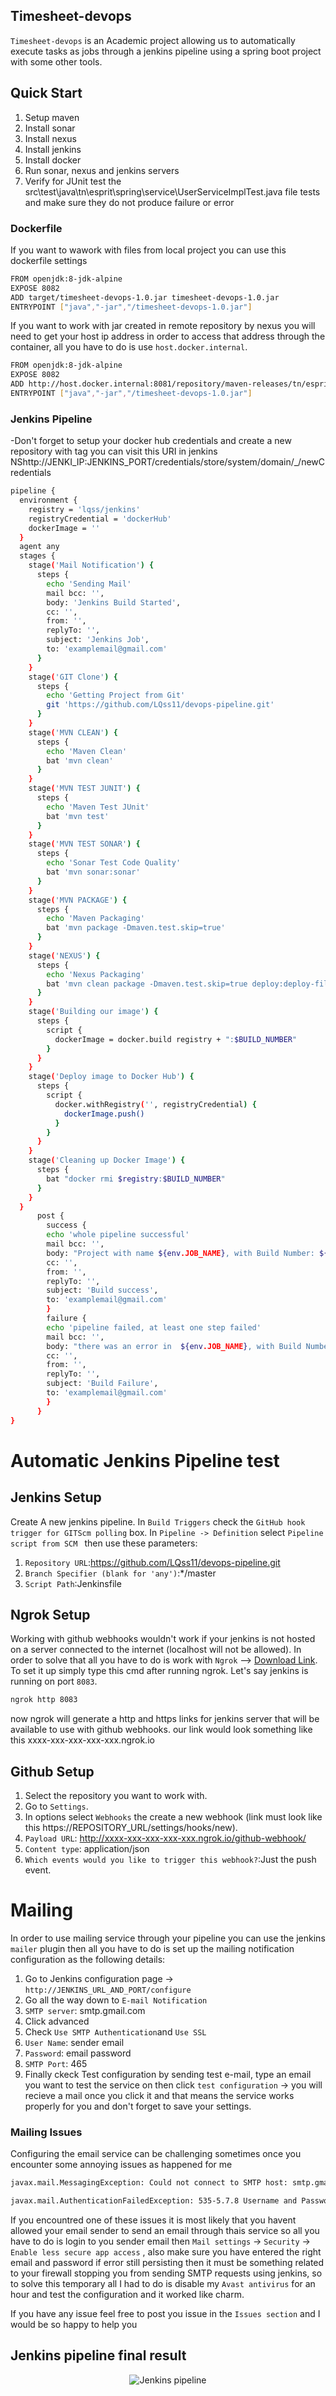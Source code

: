## Timesheet-devops
`Timesheet-devops` is an Academic project allowing us to automatically execute tasks as jobs through a jenkins pipeline using a spring boot project with some other tools.
## Quick Start
 1. Setup maven
 1. Install sonar
 1. Install nexus
 1. Install jenkins
 1. Install docker
 1. Run sonar, nexus and jenkins servers
 1. Verify for JUnit test the src\test\java\tn\esprit\spring\service\UserServiceImplTest.java file tests and make sure they do not produce failure or error

### Dockerfile

If you want to wawork  with files from local project you can use this dockerfile settings

```sh
FROM openjdk:8-jdk-alpine
EXPOSE 8082
ADD target/timesheet-devops-1.0.jar timesheet-devops-1.0.jar
ENTRYPOINT ["java","-jar","/timesheet-devops-1.0.jar"]

```
If you want to work with jar created in remote repository by nexus you will need to get your host  ip address 
in order to access that address through the container, all you have to do is use `host.docker.internal`.

```sh
FROM openjdk:8-jdk-alpine
EXPOSE 8082
ADD http://host.docker.internal:8081/repository/maven-releases/tn/esprit/spring/timesheet-devops/1.0/timesheet-devops-1.0.jar timesheet-devops-1.0.jar
ENTRYPOINT ["java","-jar","/timesheet-devops-1.0.jar"]

```

### Jenkins Pipeline
-Don't forget to setup your docker hub credentials and create a new repository with tag you can visit this URI in jenkins NShttp://JENKI_IP:JENKINS_PORT/credentials/store/system/domain/_/newCredentials

```sh
pipeline {
  environment {
    registry = 'lqss/jenkins'
    registryCredential = 'dockerHub'
    dockerImage = ''
  }
  agent any
  stages {
    stage('Mail Notification') {
      steps {
        echo 'Sending Mail'
        mail bcc: '',
        body: 'Jenkins Build Started',
        cc: '',
        from: '',
        replyTo: '',
        subject: 'Jenkins Job',
        to: 'examplemail@gmail.com'
      }
    }
    stage('GIT Clone') {
      steps {
        echo 'Getting Project from Git'
        git 'https://github.com/LQss11/devops-pipeline.git'
      }
    }
    stage('MVN CLEAN') {
      steps {
        echo 'Maven Clean'
        bat 'mvn clean'
      }
    }
    stage('MVN TEST JUNIT') {
      steps {
        echo 'Maven Test JUnit'
        bat 'mvn test'
      }
    }
    stage('MVN TEST SONAR') {
      steps {
        echo 'Sonar Test Code Quality'
        bat 'mvn sonar:sonar'
      }
    }
    stage('MVN PACKAGE') {
      steps {
        echo 'Maven Packaging'
        bat 'mvn package -Dmaven.test.skip=true'
      }
    }
    stage('NEXUS') {
      steps {
        echo 'Nexus Packaging'
        bat 'mvn clean package -Dmaven.test.skip=true deploy:deploy-file -DgroupId=tn.esprit.spring -DartifactId=timesheet-devops -Dversion=1.0 -DgeneratePom=true -Dpackaging=jar  -DrepositoryId=deploymentRepo -Durl=http://localhost:8081/repository/maven-releases/ -Dfile=target/timesheet-devops-1.0.jar'
      }
    }
    stage('Building our image') {
      steps {
        script {
          dockerImage = docker.build registry + ":$BUILD_NUMBER"
        }
      }
    }
    stage('Deploy image to Docker Hub') {
      steps {
        script {
          docker.withRegistry('', registryCredential) {
            dockerImage.push()
          }
        }
      }
    }
    stage('Cleaning up Docker Image') {
      steps {
        bat "docker rmi $registry:$BUILD_NUMBER"
      }
    }
  }
      post {
        success {
        echo 'whole pipeline successful'
        mail bcc: '',
        body: "Project with name ${env.JOB_NAME}, with Build Number: ${env.BUILD_NUMBER}, was built successfully. to check the build result go to build URL: ${env.BUILD_URL}",
        cc: '',
        from: '',
        replyTo: '',
        subject: 'Build success',
        to: 'examplemail@gmail.com'
        }
        failure {
        echo 'pipeline failed, at least one step failed'
        mail bcc: '',
        body: "there was an error in  ${env.JOB_NAME}, with Build Number: ${env.BUILD_NUMBER} to check the error go to build URL: ${env.BUILD_URL}",
        cc: '',
        from: '',
        replyTo: '',
        subject: 'Build Failure',
        to: 'examplemail@gmail.com'
        }
      }
}
```

# Automatic Jenkins Pipeline test

## Jenkins Setup
Create A new jenkins pipeline.
In `Build Triggers` check the `GitHub hook trigger for GITScm polling` box.
In `Pipeline -> Definition` select `Pipeline script from SCM ` then use these parameters:
  1. `Repository URL`:https://github.com/LQss11/devops-pipeline.git
  1. `Branch Specifier (blank for 'any')`:*/master
  1. `Script Path`:Jenkinsfile
## Ngrok Setup 
Working with github webhooks wouldn't work if your jenkins is not hosted on a server connected to the internet (localhost will not be allowed).
In order to solve that all you have to do is work with `Ngrok` --> [Download Link](https://ngrok.com/download).
To set it up simply type this cmd after running ngrok.
Let's say jenkins is running on port `8083`.
 
```sh
ngrok http 8083
```
now ngrok will generate a http and https links for jenkins server that will be available to use with github webhooks.
our link would look something like this xxxx-xxx-xxx-xxx-xxx.ngrok.io
## Github Setup
  1. Select the repository you want to work with.
  1. Go to `Settings`.
  1. In options select `Webhooks` the create a new webhook (link must look like this https://REPOSITORY_URL/settings/hooks/new).
  1. `Payload URL`: http://xxxx-xxx-xxx-xxx-xxx.ngrok.io/github-webhook/ 
  1. `Content type`: application/json
  1. `Which events would you like to trigger this webhook?`:Just the push event. 

# Mailing
In order to use mailing service through your pipeline you can use the jenkins `mailer` plugin then all you have to do is set up the mailing notification configuration as the following details:
  1. Go to Jenkins configuration page -> `http://JENKINS_URL_AND_PORT/configure`
  1. Go all the way down to `E-mail Notification`
  1. `SMTP server`: smtp.gmail.com
  1. Click advanced
  1. Check `Use SMTP Authentication`and `Use SSL`
  1. `User Name`: sender email
  1. `Password`: email password
  1. `SMTP Port`: 465
  1. Finally ckeck Test configuration by sending test e-mail, type an email you want to test the service on then click `test configuration` -> you will recieve a mail once you click it and that means the service works properly for you and don't forget to save your settings.
### Mailing Issues
Configuring the email service can be challenging sometimes once you encounter some annoying issues as happened for me

```sh
javax.mail.MessagingException: Could not connect to SMTP host: smtp.gmail.com, port: 465;
```
```sh
javax.mail.AuthenticationFailedException: 535-5.7.8 Username and Password not accepted
```
If you encountred one of these issues it is most likely that you havent allowed your email sender to send an email through thais service so all you have to do is login to you sender email then `Mail settings` -> `Security` -> `Enable less secure app access` , also make sure you have entered the right email and password if error still persisting then it must be something related to your firewall stopping you from sending SMTP requests using jenkins, so to solve this temporary all I had to do is disable my `Avast antivirus` for an hour and test the configuration and it worked like charm.

If you have any issue feel free to post you issue in the `Issues section` and I would be so happy to help you

## Jenkins pipeline final result 
<p align="center">
  <img src="https://raw.githubusercontent.com/LQss11/devops-pipeline/master/images/Jenkins_Results.png" title="Jenkins pipeline">
</p>
